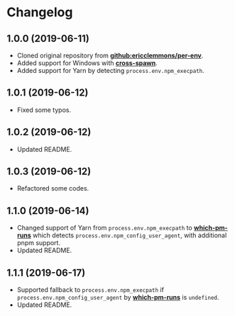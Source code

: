 # Changelog

## 1.0.0 (2019-06-11)

- Cloned original repository from [**github:ericclemmons/per-env**](https://github.com/ericclemmons/per-env).
- Added support for Windows with [**cross-spawn**](https://www.npmjs.com/package/cross-spawn).
- Added support for Yarn by detecting `process.env.npm_execpath`.

## 1.0.1 (2019-06-12)

- Fixed some typos.

## 1.0.2 (2019-06-12)

- Updated README.

## 1.0.3 (2019-06-12)

- Refactored some codes.

## 1.1.0 (2019-06-14)

- Changed support of Yarn from `process.env.npm_execpath` to [**which-pm-runs**](https://www.npmjs.com/package/which-pm-runs) which detects `process.env.npm_config_user_agent`, with additional pnpm support.
- Updated README.

## 1.1.1 (2019-06-17)

- Supported fallback to `process.env.npm_execpath` if `process.env.npm_config_user_agent` by [**which-pm-runs**](https://www.npmjs.com/package/which-pm-runs) is `undefined`.
- Updated README.
